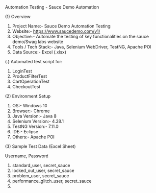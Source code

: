 Automation Testing - Sauce Demo Automation

(1) Overview

1) Project Name:- Sauce Demo Automation Testing
2) Website:- https://www.saucedemo.com/v1/
3) Objective:-	Automate the testing of key functionalities on the sauce demo/Swag labs website
4) Tools / Tech Stack:- Java, Selenium WebDriver, TestNG, Apache POI
5) Data Source:-	Excel (.xlsx) 

(.) Automated test script for:
1) LoginTest 
2) ProductFilterTest
3) CartOperationTest
4) CheckoutTest

(2) Environment Setup

1) OS:-	Windows 10
2) Browser:-	Chrome
3) Java Version:-	Java 8
4) Selenium Version:-	4.28.1
5) TestNG Version:-	7.11.0
6) IDE:-	Eclipse
7) Others:-	Apache POI 

(3) Sample Test Data (Excel Sheet)

Username, Password
1) standard_user, secret_sauce
2) locked_out_user, secret_sauce
3) problem_user, secret_sauce
4) performance_glitch_user, secret_sauce
5) 



